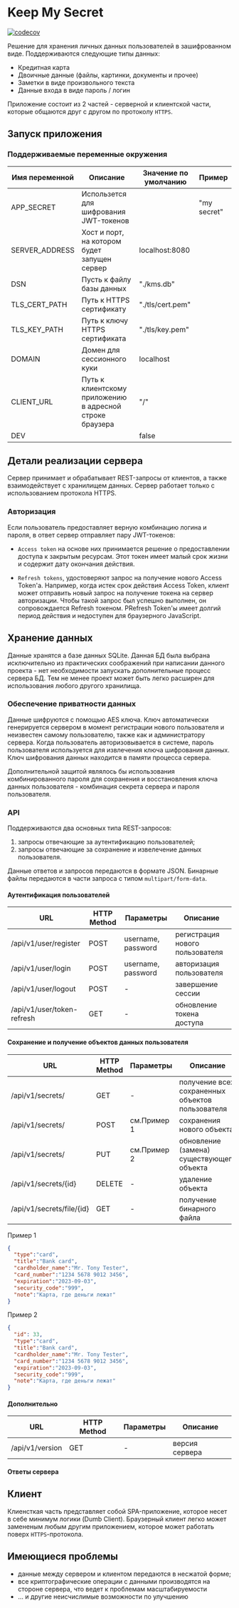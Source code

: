 # Keep My Secret #

[![codecov](https://codecov.io/gh/grafviktor/keep-my-secret/branch/master/graph/badge.svg?token=wrIL0tyQ5q)](https://codecov.io/gh/grafviktor/keep-my-secret)

Решение для хранения личных данных пользователей в зашифрованном виде. Поддерживаются следующие типы данных:

* Кредитная карта
* Двоичные данные (файлы, картинки, документы и прочее)
* Заметки в виде произвольного текста
* Данные входа в виде пароль / логин

Приложение состоит из 2 частей - серверной и клиентской части, которые общаются друг с другом по протоколу `HTTPS`.

## Запуск приложения ##

### Поддерживаемые переменные окружения ###

| Имя переменной | Описание                                                 | Значение по умолчанию | Пример      |
|----------------|----------------------------------------------------------|-----------------------|-------------|
| APP_SECRET     | Использется для шифрования JWT-токенов                   |                       | "my secret" |
| SERVER_ADDRESS | Хост и порт, на котором будет запущен сервер             | localhost:8080        |             |
| DSN            | Пусть к файлу базы данных                                | "./kms.db"            |             |
| TLS_CERT_PATH  | Путь к HTTPS сертификату                                 | "./tls/cert.pem"      |             |
| TLS_KEY_PATH   | Путь к ключу HTTPS сертификата                           | "./tls/key.pem"       |             |
| DOMAIN         | Домен для сессионного куки                               | localhost             |             |
| CLIENT_URL     | Путь к клиентскому приложению в адресной строке браузера | "/"                   |             |
| DEV            |                                                          | false                 |             |

## Детали реализации сервера ##

Сервер принимает и обрабатывает REST-запросы от клиентов, а также взаимодействует с хранилищем данных. Сервер работает только с использованием протокола HTTPS.

### Авторизация ###

Если пользователь предоставляет верную комбинацию логина и пароля, в ответ сервер отправляет пару JWT-токенов:

* `Access token` на основе них принимается решение о предоставлении доступа к закрытым ресурсам. Этот токен имеет малый срок жизни и содержит дату окончания действия.

* `Refresh tokens`, удостоверяют запрос на получение нового Access Token'а. Например, когда истек срок действия Access Token, клиент может отправить новый запрос на получение токена на сервер авторизации. Чтобы такой запрос был успешно выполнен, он сопровождается Refresh токеном. РRefresh Token'ы имеет долгий период действия и недоступен для браузерного JavaScript.

## Хранение данных ##

Данные хранятся а базе данных SQLite. Данная БД была выбрана исключительно из практических соображений при написании данного проекта - нет необходимости запускать дополнительные процесс сервера БД. Тем не менее проект может быть легко расширен для использования любого другого хранилища.

### Обеспечение приватности данных ###

Данные шифруются с помощью AES ключа. Ключ автоматически генерируется сервером в момент регистрации нового пользователя и неизвестен самому пользователю, также как и администратору сервера. Когда пользователь авторизовывается в системе, пароль пользователя используется для извлечения ключа шифрования данных. Ключ шифрования данных находится в памяти процесса сервера. 

Дополнительной защитой являлось бы использования комбинированного пароля для сохранения и восстановления ключа данных пользователя - комбинация секрета сервера и пароля пользователя.

### API ###

Поддерживаются два основных типа REST-запросов:

1. запросы отвечающие за аутентификацию пользователей;
2. запросы отвечающие за сохранение и извелечение данных пользователя.

Данные ответов и запросов передаются в формате JSON. Бинарные файлы передаются в части запроса с типом `multipart/form-data`.

#### Аутентификация пользователей ####

| URL                        | HTTP Method | Параметры          | Описание                        |
|----------------------------|-------------|--------------------|---------------------------------|
| /api/v1/user/register      | POST        | username, password | регистрация нового пользователя |
| /api/v1/user/login         | POST        | username, password | авторизация пользователя        |
| /api/v1/user/logout        | POST        | -                  | завершение сессии               |
| /api/v1/user/token-refresh | GET         | -                  | обновление токена доступа       |

#### Сохранение и получение объектов данных пользователя ####

| URL                       | HTTP Method | Параметры   | Описание                                         |
|---------------------------|-------------|-------------|--------------------------------------------------|
| /api/v1/secrets/          | GET         | -           | получение всех сохраненных объектов пользователя |
| /api/v1/secrets/          | POST        | см.Пример 1 | сохранения нового объекта                        |
| /api/v1/secrets/          | PUT         | см.Пример 2 | обновление (замена) существующего объекта        |
| /api/v1/secrets/{id}      | DELETE      | -           | удаление объекта                                 |
| /api/v1/secrets/file/{id} | GET         | -           | получение бинарного файла                        |

Пример 1
```json
{
  "type":"card",
  "title":"Bank card",
  "cardholder_name":"Mr. Tony Tester",
  "card_number":"1234 5678 9012 3456",
  "expiration":"2023-09-03",
  "security_code":"999",
  "note":"Карта, где деньги лежат"
}
```

Пример 2
```json
{
  "id": 33,
  "type":"card",
  "title":"Bank card",
  "cardholder_name":"Mr. Tony Tester",
  "card_number":"1234 5678 9012 3456",
  "expiration":"2023-09-03",
  "security_code":"999",
  "note":"Карта, где деньги лежат"
}
```

#### Дополнительно ####

| URL              | HTTP Method | Параметры          | Описание       |
|------------------|-------------|--------------------|----------------|
| /api/v1/version  | GET         | -                  | версия сервера |

#### Ответы сервера ####

## Клиент ##

Клиенсткая часть представляет собой SPA-приложение, которое несет в себе минимум логики (Dumb Client). Браузерный клиент легко может замененым любым другим приложением, которое может работать поверх `HTTPS`-протокола.

## Имеющиеся проблемы ##

* данные между сервером и клиентом передаются в несжатой форме;
* все криптографические операции с данными производятся на стороне сервера, что ведет к проблемам масштабируемости
* ... и другие неисчислимые возможности по улучшению
